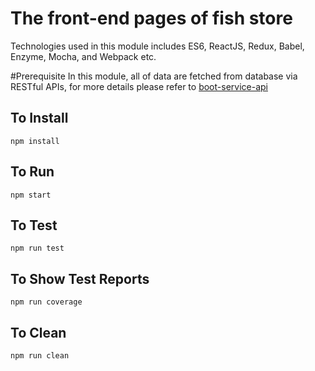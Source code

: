 # The front-end pages of fish store

Technologies used in this module includes ES6, ReactJS, Redux, Babel, Enzyme, Mocha, and Webpack etc.

#Prerequisite
In this module, all of data are fetched from database via RESTful APIs, for more details please refer to [boot-service-api](https://github.com/IVictorFeng/fish-store/tree/master/boot-service-api)

## To Install
`npm install`

## To Run
`npm start`

## To Test
`npm run test`

## To Show Test Reports
`npm run coverage`

## To Clean
`npm run clean`
